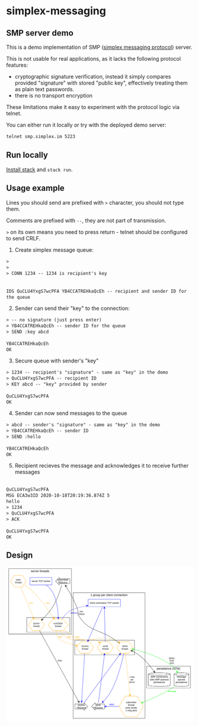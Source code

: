 # simplex-messaging

## SMP server demo

This is a demo implementation of SMP ([simplex messaging protocol](https://github.com/simplex-chat/protocol/blob/master/simplex-messaging.md)) server.

This is not usable for real applications, as it lacks the following protocol features:

- cryptographic signature verification, instead it simply compares provided "signature" with stored "public key", effectively treating them as plain text passwords.
- there is no transport encryption

These limitations make it easy to experiment with the protocol logic via telnet.

You can either run it locally or try with the deployed demo server:

```bash
telnet smp.simplex.im 5223
```

## Run locally

[Install stack](https://docs.haskellstack.org/en/stable/install_and_upgrade/) and `stack run`.

## Usage example

Lines you should send are prefixed with `>` character, you should not type them.

Comments are prefixed with `--`, they are not part of transmission.

`>` on its own means you need to press return - telnet should be configured to send CRLF.

1. Create simplex message queue:

```telnet
>
>
> CONN 1234 -- 1234 is recipient's key


IDS QuCLU4YxgS7wcPFA YB4CCATREHkaQcEh -- recipient and sender ID for the queue
```

2. Sender can send their "key" to the connection:

```telnet
> -- no signature (just press enter)
> YB4CCATREHkaQcEh -- sender ID for the queue
> SEND :key abcd

YB4CCATREHkaQcEh
OK
```

3. Secure queue with sender's "key"

```telnet
> 1234 -- recipient's "signature" - same as "key" in the demo
> QuCLU4YxgS7wcPFA -- recipient ID
> KEY abcd -- "key" provided by sender

QuCLU4YxgS7wcPFA
OK
```

4. Sender can now send messages to the queue

```telnet
> abcd -- sender's "signature" - same as "key" in the demo
> YB4CCATREHkaQcEh -- sender ID
> SEND :hello

YB4CCATREHkaQcEh
OK
```

5. Recipient recieves the message and acknowledges it to receive further messages

```telnet

QuCLU4YxgS7wcPFA
MSG ECA3w3ID 2020-10-18T20:19:36.874Z 5
hello
> 1234
> QuCLU4YxgS7wcPFA
> ACK

QuCLU4YxgS7wcPFA
OK
```

## Design

![server design](design/server.svg)
